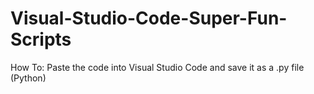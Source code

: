 # Visual-Studio-Code-Super-Fun-Scripts
How To: Paste the code into Visual Studio Code and save it as a .py file (Python)
